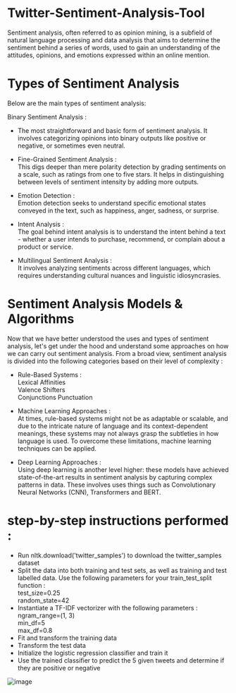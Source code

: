# Twitter-Sentiment-Analysis-Tool
Sentiment analysis, often referred to as opinion mining, is a subfield of natural language processing and data analysis that aims to determine the sentiment behind a series of words, used to gain an understanding of the attitudes, opinions, and emotions expressed within an online mention.

# Types of Sentiment Analysis
Below are the main types of sentiment analysis:  

Binary Sentiment Analysis :  
- The most straightforward and basic form of sentiment analysis. It involves categorizing opinions into binary outputs like positive or negative, or sometimes even neutral.  

- Fine-Grained Sentiment Analysis :  
This digs deeper than mere polarity detection by grading sentiments on a scale, such as ratings from one to five stars. It helps in distinguishing between levels of sentiment intensity by adding more outputs.  

- Emotion Detection :  
Emotion detection seeks to understand specific emotional states conveyed in the text, such as happiness, anger, sadness, or surprise.  

- Intent Analysis :  
The goal behind intent analysis is to understand the intent behind a text - whether a user intends to purchase, recommend, or complain about a product or service.  

- Multilingual Sentiment Analysis :   
It involves analyzing sentiments across different languages, which requires understanding cultural nuances and linguistic idiosyncrasies.  

# Sentiment Analysis Models & Algorithms
Now that we have better understood the uses and types of sentiment analysis, let's get under the hood and understand some approaches on how we can carry out sentiment analysis. From a broad view, sentiment analysis is divided into the following categories based on their level of complexity :  

- Rule-Based Systems :  
Lexical Affinities  
Valence Shifters  
Conjunctions
Punctuation  
          
- Machine Learning Approaches :  
At times, rule-based systems might not be as adaptable or scalable, and due to the intricate nature of language and its context-dependent meanings, these systems may not always grasp the subtleties in how language is used. To overcome these limitations, machine learning techniques can be applied.  
          
- Deep Learning Approaches :  
Using deep learning is another level higher: these models have achieved state-of-the-art results in sentiment analysis by capturing complex patterns in data. These involves uses things such as Convolutionary Neural Networks (CNN), Transformers and BERT.

# step-by-step instructions performed :

- Run nltk.download('twitter_samples') to download the twitter_samples dataset  
- Split the data into both training and test sets, as well as training and test labelled data. Use the following parameters for your train_test_split function :  
  test_size=0.25  
  random_state=42  
- Instantiate a TF-IDF vectorizer with the following parameters :  
  ngram_range=(1, 3)  
  min_df=5  
  max_df=0.8  
- Fit and transform the training data  
- Transform the test data  
- Initialize the logistic regression classifier and train it  
- Use the trained classifier to predict the 5 given tweets and determine if they are positive or negative  

![image](https://github.com/iamprathmesh/Twitter-Sentiment-Analysis-Tool/assets/86964450/d800e964-1e20-4927-a6ae-bd0933f72751)
